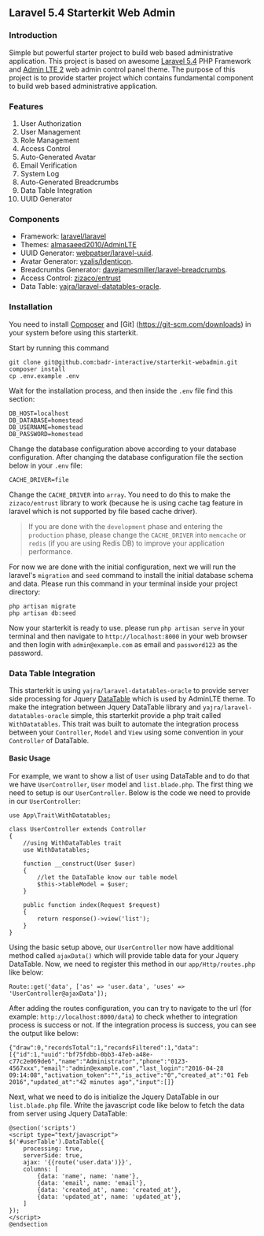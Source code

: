 ## Laravel 5.4 Starterkit Web Admin

### Introduction

Simple but powerful starter project to build web based administrative application. This project is based on awesome [Laravel 5.4](https://github.com/laravel/laravel) PHP Framework and [Admin LTE 2](https://github.com/almasaeed2010/AdminLTE) web admin control panel theme. The purpose of this project is to provide starter project which contains fundamental component to build web based administrative application.

### Features

1. User Authorization
2. User Management
3. Role Management
4. Access Control
5. Auto-Generated Avatar
6. Email Verification
7. System Log
8. Auto-Generated Breadcrumbs
9. Data Table Integration
10. UUID Generator

### Components

* Framework: [laravel/laravel](https://github.com/laravel/laravel)
* Themes: [almasaeed2010/AdminLTE](https://github.com/almasaeed2010/AdminLTE)
* UUID Generator: [webpatser/laravel-uuid](https://github.com/webpatser/laravel-uuid).
* Avatar Generator: [yzalis/Identicon](https://github.com/yzalis/Identicon).
* Breadcrumbs Generator: [davejamesmiller/laravel-breadcrumbs](https://github.com/davejamesmiller/laravel-breadcrumbs).
* Access Control: [zizaco/entrust](https://github.com/zizaco/entrust)
* Data Table: [yajra/laravel-datatables-oracle](https://github.com/yajra/laravel-datatables-oracle).

### Installation

You need to install [Composer](https://getcomposer.org/download/) and [Git] (https://git-scm.com/downloads) in your system before using this starterkit.

Start by running this command
```
git clone git@github.com:badr-interactive/starterkit-webadmin.git
composer install
cp .env.example .env
```
Wait for the installation process, and then inside the `.env` file find this section:

```
DB_HOST=localhost
DB_DATABASE=homestead
DB_USERNAME=homestead
DB_PASSWORD=homestead
```

Change the database configuration above according to your database configuration. After changing the database configuration file the section below in your `.env` file:

```
CACHE_DRIVER=file
```

Change the `CACHE_DRIVER` into `array`. You need to do this to make the `zizaco/entrust` library to work (because he is using cache tag feature in laravel which is not supported by file based cache driver).

> If you are done with the `development` phase and entering the `production` phase, please change the `CACHE_DRIVER` into `memcache` or `redis` (if you are using Redis DB) to improve your application performance.

For now we are done with the initial configuration, next we will run the laravel's `migration` and `seed` command to install the initial database schema and data. Please run this command in your terminal inside your project directory:

```
php artisan migrate
php artisan db:seed
```

Now your starterkit is ready to use. please run `php artisan serve` in your terminal and then navigate to `http://localhost:8000` in your web browser and then login with `admin@example.com` as email and `password123` as the password.

### Data Table Integration

This starterkit is using `yajra/laravel-datatables-oracle` to provide server side processing for Jquery [DataTable](https://www.datatables.net/) which is used by AdminLTE theme. To make the integration between Jquery DataTable library and `yajra/laravel-datatables-oracle` simple, this starterkit provide a php trait called `WithDatatables`. This trait was built to automate the integration process between your `Controller`, `Model` and `View` using some convention in your `Controller` of DataTable.

#### Basic Usage

For example, we want to show a list of `User` using DataTable and to do that we have `UserController`, `User` model and `list.blade.php`. The first thing we need to setup is our `UserController`. Below is the code we need to provide in our `UserController`:

```
use App\Trait\WithDatatables;

class UserController extends Controller
{
    //using WithDataTables trait
    use WithDatatables;

    function __construct(User $user)
    {
        //let the DataTable know our table model
        $this->tableModel = $user;
    }

    public function index(Request $request)
    {
        return response()->view('list');
    }
}
```

Using the basic setup above, our `UserController` now have additional method called `ajaxData()` which will provide table data for your Jquery DataTable. Now, we need to register this method in our `app/Http/routes.php` like below:

```
Route::get('data', ['as' => 'user.data', 'uses' => 'UserController@ajaxData']);
```

After adding the routes configuration, you can try to navigate to the url (for example: `http://localhost:8000/data`) to check whether to integration process is success or not. If the integration process is success, you can see the output like below:

```
{"draw":0,"recordsTotal":1,"recordsFiltered":1,"data":[{"id":1,"uuid":"bf75fdbb-0bb3-47eb-a48e-c77c2e069de6","name":"Administrator","phone":"0123-4567xxx","email":"admin@example.com","last_login":"2016-04-28 09:14:08","activation_token":"","is_active":"0","created_at":"01 Feb 2016","updated_at":"42 minutes ago","input":[]}
```

Next, what we need to do is initialize the Jquery DataTable in our `list.blade.php` file. Write the javascript code like below to fetch the data from server using Jquery DataTable:

```
@section('scripts')
<script type="text/javascript">
$('#userTable').DataTable({
    processing: true,
    serverSide: true,
    ajax: '{{route('user.data')}}',
    columns: [
        {data: 'name', name: 'name'},
        {data: 'email', name: 'email'},
        {data: 'created_at', name: 'created_at'},
        {data: 'updated_at', name: 'updated_at'},
    ]
});
</script>
@endsection
```
